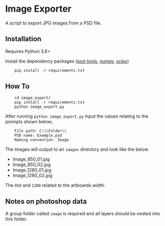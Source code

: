 # Image Exporter

A script to export JPG images from a PSD file.

## Installation

Requires Python 3.6+

Install the dependency packages ([psd-tools](https://github.com/psd-tools/psd-tools), [numpy](https://github.com/numpy/numpy), [scipy](https://github.com/scipy/scipy))

``` python
    pip install -r requirements.txt
```

## How To

``` terminal
    cd image_export/
    pip install -r requirements.txt
    python image_export.py
```

After running `python image_export.py` input the values relating to the prompts shown below;

``` terminal
    File path: C:\\Folder\\
    PSD name: Example.psd
    Naming convention: Image
```

The images will output to an `images` directory and look like the below

- Image_850_01.jpg
- Image_850_02.jpg
- Image_1280_01.jpg
- Image_1280_02.jpg

The `850` and `1280` related to the artboards width.

## Notes on photoshop data

A group folder called `image` is required and all layers should be nested into this folder.

